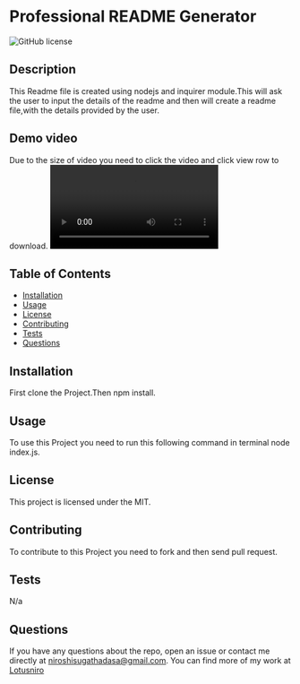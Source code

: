 # Professional README Generator
  ![GitHub license](https://img.shields.io/badge/license-MIT-blue.svg)
  
## Description
This Readme file is created using nodejs and inquirer module.This will ask the user to input the details of the readme and then will create a readme file,with the details provided by the user.

## Demo video
Due to the size of video you need to click the video and click view row to download.
![video
](https://github.com/Lotusniro/Professional-README-Generator/blob/main/video/vid.webm)

## Table of Contents
- [Installation](#installation)
- [Usage](#usage)
- [License](#license)
- [Contributing](#contributing)
- [Tests](#tests)
- [Questions](#questions)

## Installation
First clone the Project.Then npm install.

## Usage
To use this Project you need to run this following command in terminal node index.js.

## License
This project is licensed under the MIT.

## Contributing
To contribute to this Project you need to fork and then send pull request.

## Tests
N/a

## Questions
If you have any questions about the repo, open an issue or contact me directly at niroshisugathadasa@gmail.com. 
You can find more of my work at [Lotusniro](https://www.github.com/Lotusniro)

